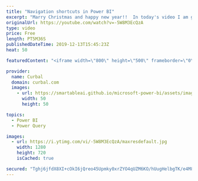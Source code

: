```yaml
---
title: "Navigation shortcuts in Power BI"
excerpt: "Marry Christmas and happy new year!!  In today's video I am going to show you how to navigate in Power BI without using your mouse!!  Here you can download all the pbix files: https://curbal.com/donwload-center\r \r SUBSCRIBE to learn more about Power and Excel BI!\r https://www.youtube.com/channel/UCJ7UhloHSA4wAqPzyi6TOkw?sub_confirmation=1"
originalUrl: https://youtube.com/watch?v=-5W8M3EcQzA
type: video
price: Free
length: PT5M36S
publishedDateTime: 2019-12-13T15:45:23Z
heat: 50

featuredContent: "<iframe width=\"800\" height=\"500\" frameborder=\"0\" src=\"https://www.youtube.com/embed/-5W8M3EcQzA\" allow=\"accelerometer; autoplay; encrypted-media; gyroscope; picture-in-picture\" allowfullscreen></iframe>"

provider:
  name: Curbal
  domain: curbal.com
  images:
    - url: https://smartableai.github.io/microsoft-power-bi/assets/images/organizations/curbal.com-50x50.jpg
      width: 50
      height: 50

topics:
  - Power BI
  - Power Query

images:
  - url: https://i.ytimg.com/vi/-5W8M3EcQzA/maxresdefault.jpg
    width: 1280
    height: 720
    isCached: true

secured: "Tghj6jfdX8XI+cOkI6jQreo45Upmky0xrZYO4qUZM6KO/hUugHelbgTK/e4M8n5K/hB0CwVMIM+Bt5U6eAcM8UpSIm22Qa94yWIsHYSordjUqlmO7QAxq3Fja3pF0Ioy32a540ZIe5a0Bzqz3/zC0kG57gTlx1SaOZzohw7EUGyEJd7VUlUrDrkOeSlMCAqKbuNdBamN+idWK5mtxL6d7rIP0D8aaUCwHDQkK9BdIrWZrqv/zcWK8UeT2GUQeSPfFUrHOmh4RHwUOqbp5b/TdAd2NXAH+Ao46xnQFit69TpTaGzt07Q5m4os0rFViH6LbJgvQtECPNBrm+4ncyQ6x15k2ciKvd+qH1doNI3oLQE1zFG1E6UIHv8xRalPPwNFYC/a9tQmaUY4SckOjDucgYxzpDdxs6h7wPXTsU6uf1U=;VhFbH8nR6oHOEmxKdGnctQ=="
---
```


